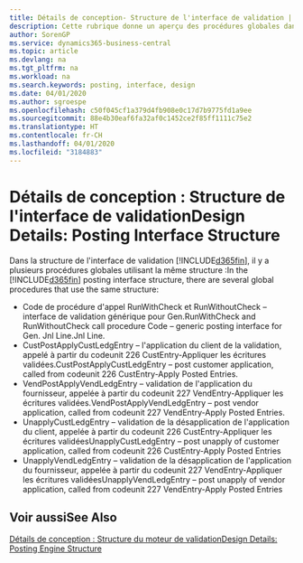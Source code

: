 ```yaml
---
title: Détails de conception- Structure de l'interface de validation | Microsoft Docs
description: Cette rubrique donne un aperçu des procédures globales dans la structure de l'interface de validation.
author: SorenGP
ms.service: dynamics365-business-central
ms.topic: article
ms.devlang: na
ms.tgt_pltfrm: na
ms.workload: na
ms.search.keywords: posting, interface, design
ms.date: 04/01/2020
ms.author: sgroespe
ms.openlocfilehash: c50f045cf1a379d4fb908e0c17d7b9775fd1a9ee
ms.sourcegitcommit: 88e4b30eaf6fa32af0c1452ce2f85ff1111c75e2
ms.translationtype: HT
ms.contentlocale: fr-CH
ms.lasthandoff: 04/01/2020
ms.locfileid: "3184883"
---
```

# <a name="design-details-posting-interface-structure"></a><span data-ttu-id="773a3-103">Détails de conception : Structure de l'interface de validation</span><span class="sxs-lookup"><span data-stu-id="773a3-103">Design Details: Posting Interface Structure</span></span>
<span data-ttu-id="773a3-104">Dans la structure de l'interface de validation [!INCLUDE[d365fin](includes/d365fin_md.md)], il y a plusieurs procédures globales utilisant la même structure :</span><span class="sxs-lookup"><span data-stu-id="773a3-104">In the [!INCLUDE[d365fin](includes/d365fin_md.md)] posting interface structure, there are several global procedures that use the same structure:</span></span>  
  
* <span data-ttu-id="773a3-105">Code de procédure d'appel RunWithCheck et RunWithoutCheck – interface de validation générique pour Gen.</span><span class="sxs-lookup"><span data-stu-id="773a3-105">RunWithCheck and RunWithoutCheck call procedure Code – generic posting interface for Gen.</span></span> <span data-ttu-id="773a3-106">Jnl Line.</span><span class="sxs-lookup"><span data-stu-id="773a3-106">Jnl Line.</span></span>  
* <span data-ttu-id="773a3-107">CustPostApplyCustLedgEntry – l'application du client de la validation, appelé à partir du codeunit 226 CustEntry-Appliquer les écritures validées.</span><span class="sxs-lookup"><span data-stu-id="773a3-107">CustPostApplyCustLedgEntry – post customer application, called from codeunit 226 CustEntry-Apply Posted Entries.</span></span>  
* <span data-ttu-id="773a3-108">VendPostApplyVendLedgEntry – validation de l'application du fournisseur, appelée à partir du codeunit 227 VendEntry-Appliquer les écritures validées.</span><span class="sxs-lookup"><span data-stu-id="773a3-108">VendPostApplyVendLedgEntry – post vendor application, called from codeunit 227 VendEntry-Apply Posted Entries.</span></span>  
* <span data-ttu-id="773a3-109">UnapplyCustLedgEntry – validation de la désapplication de l'application du client, appelée à partir du codeunit 226 CustEntry-Appliquer les écritures validées</span><span class="sxs-lookup"><span data-stu-id="773a3-109">UnapplyCustLedgEntry – post unapply of customer application, called from codeunit 226 CustEntry-Apply Posted Entries</span></span>  
* <span data-ttu-id="773a3-110">UnapplyVendLedgEntry – validation de la désapplication de l'application du fournisseur, appelée à partir du codeunit 227 VendEntry-Appliquer les écritures validées</span><span class="sxs-lookup"><span data-stu-id="773a3-110">UnapplyVendLedgEntry – post unapply of vendor application, called from codeunit 227 VendEntry-Apply Posted Entries</span></span>  
  
## <a name="see-also"></a><span data-ttu-id="773a3-111">Voir aussi</span><span class="sxs-lookup"><span data-stu-id="773a3-111">See Also</span></span>  
[<span data-ttu-id="773a3-112">Détails de conception : Structure du moteur de validation</span><span class="sxs-lookup"><span data-stu-id="773a3-112">Design Details: Posting Engine Structure</span></span>](design-details-posting-engine-structure.md)